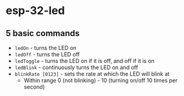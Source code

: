 # esp-32-led
## 5 basic commands
* `ledOn` - turns the LED on
* `ledOff` - turns the LED off
* `ledToggle` - turns the LED on if it is off, and off if it is on
* `ledBlink` - continuously turns the LED on and off
* `blinkRate [0123]` - sets the rate at which the LED will blink at
  * Within range 0 (not blinking) - 10 (turning on/off 10 times per second)
